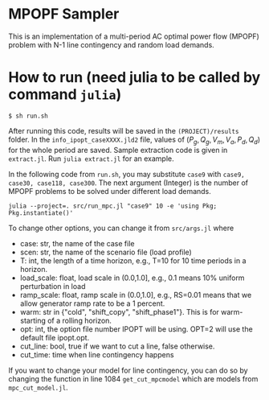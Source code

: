 # MPOPF Sampler

This is an implementation of a multi-period AC optimal power flow (MPOPF) problem with N-1 line contingency and random load demands.

# How to run (need julia to be called by command `julia`)

```shell
$ sh run.sh
```

After running this code, results will be saved in the `(PROJECT)/results` folder.
In the `info_ipopt_caseXXXX.jld2` file, values of $(P_g, Q_g, V_m, V_a, P_d, Q_d)$ for the whole period are saved.
Sample extraction code is given in `extract.jl`. Run `julia extract.jl` for an example.

In the following code from `run.sh`, you may substitute `case9` with `case9, case30, case118, case300`.
The next argument (Integer) is the number of MPOPF problems to be solved under different load demands.

```
julia --project=. src/run_mpc.jl "case9" 10 -e 'using Pkg; Pkg.instantiate()'
```

To change other options, you can change it from `src/args.jl` where

* case: str, the name of the case file
* scen: str, the name of the scenario file (load profile)
* T: int, the length of a time horizon, e.g., T=10 for 10 time periods in a horizon.
* load_scale: float, load scale in (0.0,1.0], e.g., 0.1 means 10% uniform perturbation in load
* ramp_scale: float, ramp scale in (0.0,1.0], e.g., RS=0.01 means that we allow generator ramp rate to be a 1 percent.
* warm: str in {"cold", "shift_copy", "shift_phase1"}. This is for warm-starting of a rolling horizon.
* opt: int, the option file number IPOPT will be using. OPT=2 will use the default file ipopt.opt.
* cut_line: bool, true if we want to cut a line, false otherwise.
* cut_time: time when line contingency happens

If you want to change your model for line contingency, you can do so by changing the function in line 1084 `get_cut_mpcmodel` which are models from `mpc_cut_model.jl`.
